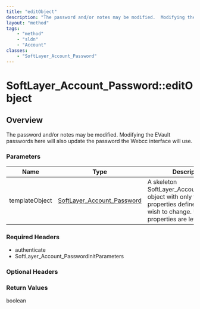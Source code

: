 ```yaml
---
title: "editObject"
description: "The password and/or notes may be modified.  Modifying the EVault passwords here will also update the password the Webcc... "
layout: "method"
tags:
    - "method"
    - "sldn"
    - "Account"
classes:
    - "SoftLayer_Account_Password"
---
```

# SoftLayer_Account_Password::editObject
## Overview 
The password and/or notes may be modified.  Modifying the EVault passwords here will also update the password the Webcc interface will use. 

### Parameters 
|Name | Type | Description |
| --- | --- | --- |
|templateObject| <a href='/reference/datatypes/SoftLayer_Account_Password'>SoftLayer_Account_Password </a>| A skeleton SoftLayer_Account_Password object with only the properties defined that you wish to change. Unchanged properties are left alone.|


### Required Headers
* authenticate
* SoftLayer_Account_PasswordInitParameters

### Optional Headers

### Return Values
boolean
